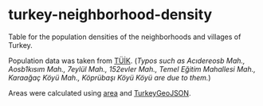 # turkey-neighborhood-density

Table for the population densities of the neighborhoods and villages of Turkey.

Population data was taken from [TÜİK](https://biruni.tuik.gov.tr/medas/?kn=95). (_Typos such as Acıdereosb Mah., Aosb1kısım Mah., 7eylül Mah., 152evler Mah., Temel Eğitim Mahallesi Mah., Karaağaç Köyü Mah., Köprübaşı Köyü Köyü are due to them._)

Areas were calculated using [area](https://github.com/scisco/area) and [TurkeyGeoJSON](https://github.com/cagriozkurt/TurkeyGeoJSON).

